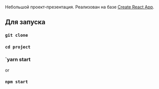 Небольшой проект-презентация.
Реализован на базе [Create React App](https://github.com/facebook/create-react-app).

## Для запуска

### `git clone`
### `cd project`
### `yarn start
or
### `npm start`

